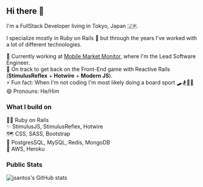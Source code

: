 ## Hi there 👋

I'm a FullStack Developer living in Tokyo, Japan 🇯🇵. 

I specialize mostly in Ruby on Rails 💎 but through the years I've worked with a lot of different technologies.

🔭 Currently working at [Mobile Market Monitor](https://www.mobilemarketmonitor.com/), where I'm the Lead Software Engineer. 
<br>🌱 On track to get back on the Front-End game with Reactive Rails (**StimulusReflex** + **Hotwire** + **Modern JS**).
<br>⚡ Fun fact: When I'm not coding I'm most likely doing a board sport 🛹🏂🏄‍♂️
<br>😄 Pronouns: He/Him

### What I build on
👨‍💻 Ruby on Rails
<br>✨ StimulusJS, StimulusReflex, Hotwire
<br>🗺 CSS, SASS, Bootstrap
<br>🧠 PostgresSQL, MySQL, Redis, MongoDB
<br>🤖 AWS, Heroku

### Public Stats
![jsantos's GitHub stats](https://github-readme-stats.vercel.app/api?username=jsantos&show_icons=true&theme=city_lights&hide_border=true)
